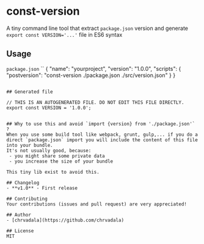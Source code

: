 # const-version
A tiny command line tool that extract `package.json` version and generate `export const VERSION='...'` file in ES6 syntax

## Usage
`package.json`
``
{
  "name": "yourproject",
  "version": "1.0.0",
  "scripts": {
    "postversion": "const-version ./package.json ./src/version.json"
  }
}
```

## Generated file
```
    // THIS IS AN AUTOGENERATED FILE. DO NOT EDIT THIS FILE DIRECTLY.
    export const VERSION = '1.0.0';
```

## Why to use this and avoid `import {version} from './package.json'` ?
When you use some build tool like webpack, grunt, gulp,... if you do a direct `package.json` import you will include the content of this file into your bundle.
It's not usually good, because:
 - you might share some private data
 - you increase the size of your bundle

This tiny lib exist to avoid this.

## Changelog
- **v1.0** - First release

## Contributing
Your contributions (issues and pull request) are very appreciated!

## Author
- [chrvadala](https://github.com/chrvadala)

## License
MIT